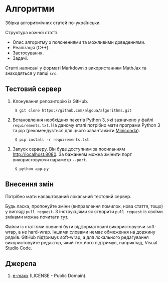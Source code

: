 # Алгоритми

Збірка алгоритмічних статей по-українськи.

Структура кожної статті:

* Опис алгоритму з поясненнями та можливими доведеннями.
* Реалізація (C++).
* Застосування.
* Задачі.

Статті написані у форматі Markdown з використанням MathJax та знаходяться у папці `src`.

## Тестовий сервер

1. Клонування репозиторію із GitHub.

        $ git clone https://github.com/algoua/algorithms.git

1. Встановлення необхідних пакетів Python 3, які зазначено у файлі `requirements.txt`. На даному етапі потрібно мати програми Python 3 та pip (рекомендується для цього завантажити [Miniconda](https://docs.conda.io/en/latest/miniconda.html)).

        $ pip install -r requirements.txt

1. Запуск серверу. Він буде доступним за посиланням [http://localhost:8080](http://localhost:8080). За бажанням можна змінити порт використовуючи параметр `--port`.

        $ python app.py

## Внесення змін

Потрібно мати налаштований локальний тестовий сервер.

Будь ласка, пропонуйте зміни (виправлення помилок, нова стаття, тощо) у вигляді `pull request`. З інструкціями як створити `pull request` із своїми змінами можна почитати [тут](https://docs.github.com/en/github/collaborating-with-issues-and-pull-requests/creating-a-pull-request-from-a-fork).

Файли із статтями повинні бути відформатовані використовуючи soft-wrap, а не hard-wrap. Іншими словами немає обмеження на довжину рядків. GitHub підтримує soft-wrap, а для локального редагування використовуйте редактор, який теж його підтримує, наприклад, Visual Studio Code.

## Джерела

1. [e-maxx](http://e-maxx.ru) (LICENSE - Public Domain).
